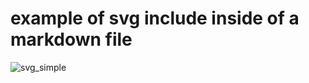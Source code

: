 # example of svg include inside of a markdown file

![svg_simple](https://github.com/Berkeley-MDes/tdf-fa23-equilet/assets/2237372/e280250c-4149-4728-b64a-7694eada7d4f)

